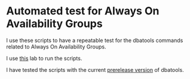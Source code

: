 # Automated test for Always On Availability Groups

I use these scripts to have a repeatable test for the dbatools commands related to Always On Availability Groups.

I use [this](../AutomatedLab/CustomScripts/SQLServer_AlwaysOn.ps1) lab to run the scripts.

I have tested the scripts with the current [prerelease version](https://www.powershellgallery.com/packages/dbatools/2.0.0-preview1) of dbatools.
